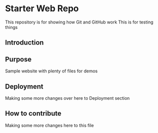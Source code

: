 # Starter Web Repo

This repository is for showing how Git and GitHub work
This is for testing things

## Introduction

## Purpose

Sample website with plenty of files for demos

## Deployment

Making some more changes over here to Deployment section

## How to contribute

Making some more changes here to this file